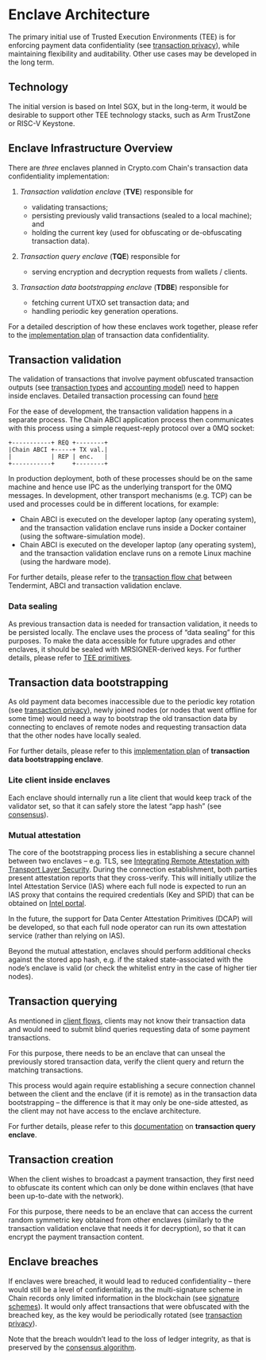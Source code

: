# Enclave Architecture

The primary initial use of Trusted Execution Environments (TEE) is for enforcing payment data confidentiality (see [transaction privacy](./transaction-privacy)), while maintaining flexibility and auditability. Other use cases may be developed in the long term.

## Technology

The initial version is based on Intel SGX, but in the long-term, it would be desirable to support other TEE technology stacks, such as Arm TrustZone or RISC-V Keystone.

## Enclave Infrastructure Overview

There are _three_ enclaves planned in Crypto.com Chain's transaction data confidentiality implementation:

1. _Transaction validation enclave_ (**TVE**) responsible for

   - validating transactions;
   - persisting previously valid transactions (sealed to a local machine); and
   - holding the current key (used for obfuscating or de-obfuscating transaction data).

2. _Transaction query enclave_ (**TQE**) responsible for

   - serving encryption and decryption requests from wallets / clients.

3. _Transaction data bootstrapping enclave_ (**TDBE**) responsible for
   - fetching current UTXO set transaction data; and
   - handling periodic key generation operations.

For a detailed description of how these enclaves work together, please refer to the [implementation plan](https://github.com/crypto-com/chain-docs/blob/master/plan.md) of transaction data confidentiality.

## Transaction validation

The validation of transactions that involve payment obfuscated transaction outputs (see [transaction types](./transaction) and [accounting model](./transaction-accounting-model)) need to happen inside enclaves. Detailed transaction processing can found [here](https://github.com/crypto-com/chain-docs/blob/master/docs/modules/transactions.md)

For the ease of development, the transaction validation happens in a separate process. The Chain ABCI application process then communicates with this process using a simple request-reply protocol over a 0MQ socket:

```
+-----------+ REQ +--------+
|Chain ABCI +-----+ TX val.|
|           | REP | enc.   |
+-----------+     +--------+
```

In production deployment, both of these processes should be on the same machine and hence use IPC as the underlying transport for the 0MQ messages. In development, other transport mechanisms (e.g. TCP) can be used and processes could be in different locations, for example:

- Chain ABCI is executed on the developer laptop (any operating system), and the transaction validation enclave runs inside a Docker container (using the software-simulation mode).
- Chain ABCI is executed on the developer laptop (any operating system), and the transaction validation enclave runs on a remote Linux machine (using the hardware mode).

For further details, please refer to the [transaction flow chat](https://github.com/crypto-com/chain-docs/blob/master/plan.md#transaction-validation-enclave-tve) between Tendermint, ABCI and transaction validation enclave.

### Data sealing

As previous transaction data is needed for transaction validation, it needs to be persisted locally. The enclave uses the process of “data sealing” for this purposes. To make the data accessible for future upgrades and other enclaves, it should be sealed with MRSIGNER-derived keys. For further details, please refer to [TEE primitives](https://github.com/crypto-com/chain-docs/blob/master/plan.md#tee-primitives).

## Transaction data bootstrapping

As old payment data becomes inaccessible due to the periodic key rotation (see [transaction privacy](./transaction-privacy)), newly joined nodes (or nodes that went offline for some time) would need a way to bootstrap the old transaction data by connecting to enclaves of remote nodes and requesting transaction data that the other nodes have locally sealed.

For further details, please refer to this [implementation plan](https://github.com/crypto-com/chain-docs/blob/master/plan.md#transaction-data-bootstrapping-enclave-tdbe) of **transaction data bootstrapping enclave**.

### Lite client inside enclaves

Each enclave should internally run a lite client that would keep track of the validator set, so that it can safely store the latest “app hash” (see [consensus](./consensus#application_hash)).

### Mutual attestation

The core of the bootstrapping process lies in establishing a secure channel between two enclaves – e.g. TLS, see [Integrating Remote Attestation with Transport Layer Security](https://arxiv.org/pdf/1801.05863.pdf). During the connection establishment, both parties present attestation reports that they cross-verify. This will initially utilize the Intel Attestation Service (IAS) where each full node is expected to run an IAS proxy that contains the required credentials (Key and SPID) that can be obtained on [Intel portal](https://api.portal.trustedservices.intel.com/EPID-attestation).

In the future, the support for Data Center Attestation Primitives (DCAP) will be developed, so that each full node operator can run its own attestation service (rather than relying on IAS).

Beyond the mutual attestation, enclaves should perform additional checks against the stored app hash, e.g. if the staked state-associated with the node’s enclave is valid (or check the whitelist entry in the case of higher tier nodes).

## Transaction querying

As mentioned in [client flows](./client-flow), clients may not know their transaction data and would need to submit blind queries requesting data of some payment transactions.

For this purpose, there needs to be an enclave that can unseal the previously stored transaction data, verify the client query and return the matching transactions.

This process would again require establishing a secure connection channel between the client and the enclave (if it is remote) as in the transaction data bootstrapping – the difference is that it may only be one-side attested, as the client may not have access to the enclave architecture.

For further details, please refer to this [documentation](https://github.com/crypto-com/chain-docs/blob/master/plan.md#reliance-on-the-intel-infrastructure) on **transaction query enclave**.

## Transaction creation

When the client wishes to broadcast a payment transaction, they first need to obfuscate its content which can only be done within enclaves (that have been up-to-date with the network).

For this purpose, there needs to be an enclave that can access the current random symmetric key obtained from other enclaves (similarly to the transaction validation enclave that needs it for decryption), so that it can encrypt the payment transaction content.

## Enclave breaches

If enclaves were breached, it would lead to reduced confidentiality – there would still be a level of confidentiality, as the multi-signature scheme in Chain records only limited information in the blockchain (see [signature schemes](./signature-schemes)). It would only affect transactions that were obfuscated with the breached key, as the key would be periodically rotated (see [transaction privacy](./transaction-privacy)).

Note that the breach wouldn’t lead to the loss of ledger integrity, as that is preserved by the [consensus algorithm](./consensus).
